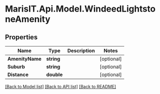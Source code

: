 
# MarisIT.Api.Model.WindeedLightstoneAmenity

## Properties

Name | Type | Description | Notes
------------ | ------------- | ------------- | -------------
**AmenityName** | **string** |  | [optional] 
**Suburb** | **string** |  | [optional] 
**Distance** | **double** |  | [optional] 

[[Back to Model list]](../README.md#documentation-for-models)
[[Back to API list]](../README.md#documentation-for-api-endpoints)
[[Back to README]](../README.md)


